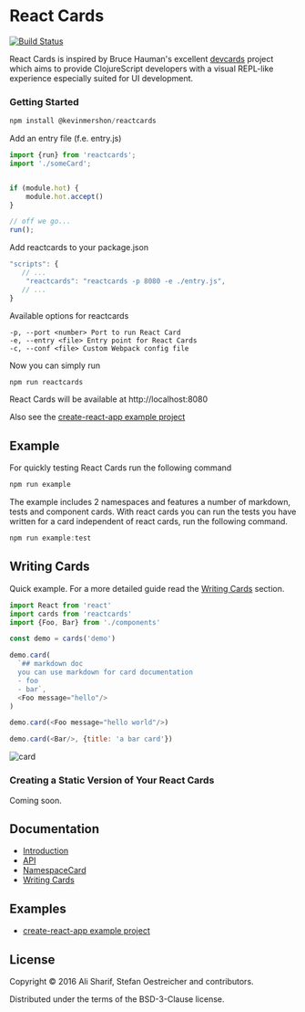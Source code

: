 # React Cards

[![Build Status](https://travis-ci.org/steos/reactcards.svg?branch=master)](https://travis-ci.org/steos/reactcards)

React Cards is inspired by Bruce Hauman's excellent [devcards](https://github.com/bhauman/devcards) project which aims to provide ClojureScript developers with a visual REPL-like experience especially suited for UI development.

### Getting Started

```javascript
npm install @kevinmershon/reactcards
```

Add an entry file (f.e. entry.js)

```javascript
import {run} from 'reactcards';
import './someCard';


if (module.hot) {
    module.hot.accept()
}

// off we go...
run();
```

Add reactcards to your package.json

```javascript
"scripts": {
   // ...
    "reactcards": "reactcards -p 8080 -e ./entry.js",
   // ...
}
```

Available options for reactcards

```
-p, --port <number> Port to run React Card
-e, --entry <file> Entry point for React Cards
-c, --conf <file> Custom Webpack config file
```

Now you can simply run

```javascript
npm run reactcards
```

React Cards will be available at http://localhost:8080

Also see the [create-react-app example project](https://github.com/steos/reactcards-example/tree/master/create-react-app-example)


## Example

For quickly testing React Cards run the following command

```javascript
npm run example
```

The example includes 2 namespaces and features a number of markdown, tests and component cards.
With react cards you can run the tests you have written for a card independent of react cards, run the following command.

```javascript
npm run example:test
```

## Writing Cards

Quick example. For a more detailed guide read the [Writing Cards](/docs/WritingCards.md) section.

```javascript
import React from 'react'
import cards from 'reactcards'
import {Foo, Bar} from './components'

const demo = cards('demo')

demo.card(
  `## markdown doc
  you can use markdown for card documentation
  - foo
  - bar`,
  <Foo message="hello"/>
)

demo.card(<Foo message="hello world"/>)

demo.card(<Bar/>, {title: 'a bar card'})

```

![card](assets/images/component.png)

### Creating a Static Version of Your React Cards

Coming soon.

## Documentation

* [Introduction](/docs/Introduction.md)
* [API](/docs/API.md)
* [NamespaceCard](/docs/NamespaceCard.md)
* [Writing Cards](/docs/WritingCards.md)

## Examples

* [create-react-app example project](https://github.com/steos/reactcards-example/tree/master/create-react-app-example)


## License

Copyright © 2016 Ali Sharif, Stefan Oestreicher and contributors.

Distributed under the terms of the BSD-3-Clause license.
